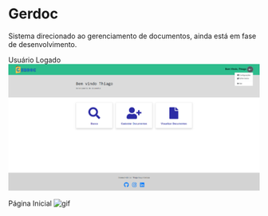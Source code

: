 # Gerdoc

Sistema direcionado ao gerenciamento de documentos, ainda está em fase de desenvolvimento.

Usuário Logado
![img](https://github.com/Thiiagoac/angular_spring_gerdoc/blob/master/angular/print1.png?raw=true)

Página Inicial
![gif](https://media.giphy.com/media/XdOT7FiqkxuKhmKHiq/giphy.gif)

